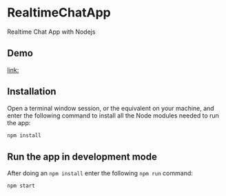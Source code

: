 # RealtimeChatApp

Realtime Chat App with Nodejs


## Demo

[link: ](https://chatapp-realtime-nodejs.herokuapp.com/)

## Installation

Open a terminal window session, or the equivalent on your machine, and enter the following command to install all the Node modules needed to run the app:

```sh
npm install
```

## Run the app in development mode

After doing an `npm install` enter the following `npm run` command:

```sh
npm start
```

